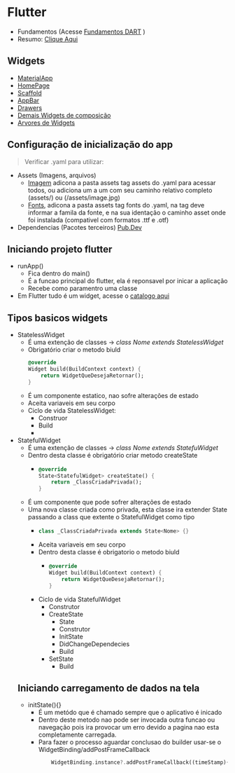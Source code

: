 # Flutter
- Fundamentos (Acesse [Fundamentos DART](../Dart/Fundamentos.md) )
- Resumo: [Clique Aqui](../Flutter/Resumo.md)
## Widgets
-   [MaterialApp](./Apoio_Widgets/MateralApp.md)
-   [HomePage](./Apoio_Widgets/HomePage.md)
-   [Scaffold](./Apoio_Widgets/Scaffold.md)
-   [AppBar](./Apoio_Widgets/AppBar.md)
-   [Drawers](./Apoio_Widgets/Drawers.md)
-   [Demais Widgets de composição](./Apoio_Widgets/WidgetGeral.md)
-   [Arvores de Widgets](./Apoio_Widgets/WidgetsTree.md)
## Configuração de inicialização do app
>Verificar .yaml para utilizar:
- Assets (Imagens, arquivos)
    -   [Imagem](./img/imagem.png) adicona a pasta assets tag assets do .yaml para acessar todos, ou adiciona um a um com seu caminho relativo completo (assets/) ou (/assets/image.jpg)
    - [Fonts](./img/fonts.png), adicona a pasta assets tag fonts do .yaml, na tag deve informar a famila da fonte, e na sua identação o caminho asset onde foi instalada (compativel com formatos .ttf e .otf)
- Dependencias (Pacotes terceiros) [Pub.Dev](https://pub.dev)
## Iniciando projeto flutter
-   runApp()
    - Fica dentro do main()
    - É a funcao principal do flutter, ela é reponsavel por inicar a aplicação
    - Recebe como paramentro uma classe
-   Em Flutter tudo é um widget, acesse o [catalogo aqui](https://docs.flutter.dev/development/ui/widgets)
## Tipos basicos widgets
- StatelessWidget
    - É uma extenção de classes -> *class Nome extends StatelessWidget*
    -   Obrigatório criar o metodo biuld
        ```dart
        @override
        Widget build(BuildContext context) {
            return WidgetQueDesejaRetornar();
        }
        ```
    - É um componente estatico, nao sofre alterações de estado
    - Aceita variaveis em seu corpo
    - Ciclo de vida StatelessWidget:
        -   Construor
        -   Build
        -   
- StatefulWidget
    - É uma extenção de classes -> *class Nome extends StatefuWidget*
    - Dentro desta classe é obrigatório criar metodo createState
        -   ```dart
            @override
            State<StatefulWidget> createState() {
                return _ClassCriadaPrivada();
            }
            ```
    - É um componente que pode sofrer alterações de estado
    - Uma nova classe criada como privada, esta classe ira extender State passando a class que extente o StatefulWidget como tipo
        -   ```dart
            class _ClassCriadaPrivada extends State<Nome> {}
            ```
        -   Aceita variaveis em seu corpo
        -   Dentro desta classe é obrigatorio o metodo biuld
            -   ```dart
                @override
                Widget build(BuildContext context) {
                    return WidgetQueDesejaRetornar();
                }
                ```
        -   Ciclo de vida StatefulWidget
            - Construtor
            - CreateState
                -   State<StatefulWidget> 
                -   Construtor
                -   InitState
                -   DidChangeDependecies
                -   Build
            -   SetState
                -   Build
    ## Iniciando carregamento de dados na tela
    - initState(){}
        -  É um metódo que é chamado sempre que o aplicativo é inicado
        -  Dentro deste metodo nao pode ser invocada outra funcao ou navegação pois ira provocar um erro devido a pagina nao esta completamente carregada.
        -  Para fazer o processo aguardar conclusao do builder usar-se o WidgetBinding/addPostFrameCallback
            ```dart
                WidgetBinding.instance?.addPostFrameCallback((timeStamp){'O que deseja fazer apos pagina completar carregamento}
            ```
    
    


